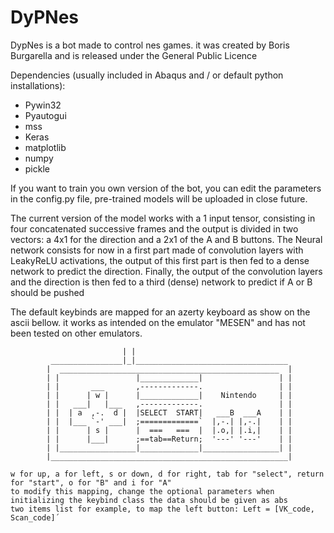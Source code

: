 # DyPNes

DypNes is a bot made to control nes games. it was created by Boris Burgarella and is released under the General Public Licence

Dependencies (usually included in Abaqus and / or default python installations):
- Pywin32
- Pyautogui
- mss
- Keras 
- matplotlib
- numpy
- pickle

If you want to train you own version of the bot, you can edit the parameters in the config.py file, pre-trained models will be uploaded in close future. 

The current version of the model works with a 1 input tensor, consisting in four concatenated successive frames and the output is divided in two vectors: a 4x1 for the direction and a 2x1 of the A and B buttons. The Neural network consists for now in a first part made of convolution layers with LeakyReLU activations, the output of this first part is then fed to a dense network to predict the direction. Finally, the output of the convolution layers and the direction is then fed to a third (dense) network to predict if A or B should be pushed

The default keybinds are mapped for an azerty keyboard as show on the ascii bellow. it works as intended on the emulator "MESEN" and has not been tested on other emulators.

                             | |
             ________________|_|__________________________________
            |  _________________________________________________  |
            | |                 |_____________|                 | |
            | |       ___       ,-------------.                 | |
            | |      | w |      |_____________|    Nintendo     | |
            | |   ___|   |___   ,-------------.                 | |
            | |  | a  ,-.  d |  |SELECT  START|   ___B  ___A    | |
            | |  |___ `-' ___|  ;=============`  |,-.| |,-.|    | |
            | |      | s |      |  ===   ===  |  |.o,| |.i,|    | |
            | |      |___|      ;==tab==Return;  '---' '---'    | |
            | |_________________|_____________|_________________| |
            |_____________________________________________________|

    w for up, a for left, s or down, d for right, tab for "select", return for "start", o for "B" and i for "A"
    to modify this mapping, change the optional parameters when initializing the keybind class the data should be given as abs
    two items list for example, to map the left button: Left = [VK_code, Scan_code]´
